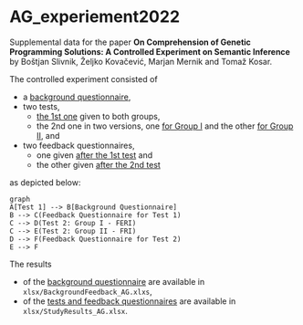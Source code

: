 # AG_experiement2022
Supplemental data for the paper
**On Comprehension of Genetic Programming Solutions: A Controlled Experiment on Semantic Inference**
by Boštjan Slivnik, Željko Kovačević, Marjan Mernik and Tomaž Kosar.

The controlled experiment consisted of 
- a [background questionnaire](https://github.com/slivnik/AG_experiement2022/blob/main/AG%20Comprehension%20background%20questionnaire.pdf),
- two tests,
	- [the 1st one](https://github.com/slivnik/AG_experiement2022/blob/main/AG%20Comprehension%20Test1.pdf) given to both groups,
	- the 2nd one in two versions, one [for Group I](https://github.com/slivnik/AG_experiement2022/blob/main/AG%20Comprehension%20Test2%20Group%20I%20(FERI).pdf) and the other [for Group II](https://github.com/slivnik/AG_experiement2022/blob/main/AG%20Comprehension%20Test2%20Group%20II%20(FRI).pdf), and
- two feedback questionnaires,
	- one given [after the 1st test](https://github.com/slivnik/AG_experiement2022/blob/main/AG%20Comprehension%20feedback%20questionnaire%20test1.pdf) and
	- the other given [after the 2nd test](https://github.com/slivnik/AG_experiement2022/blob/main/AG%20Comprehension%20feedback%20questionnaire%20test2.pdf)

as depicted below:

```mermaid
graph
A[Test 1] --> B[Background Questionnaire]
B --> C(Feedback Questionnaire for Test 1)
C --> D(Test 2: Group I - FERI)
C --> E(Test 2: Group II - FRI)
D --> F(Feedback Questionnaire for Test 2)
E --> F
```

The results
- of the [background questionnaire](https://github.com/slivnik/AG_experiement2022/blob/main/BackgroundFeedback_AG.pdf) are available in `xlsx/BackgroundFeedback_AG.xlxs`,
- of the [tests and feedback questionnaires](https://github.com/slivnik/AG_experiement2022/blob/main/StudyResults_AG.pdf) are available in `xlsx/StudyResults_AG.xlsx`.

